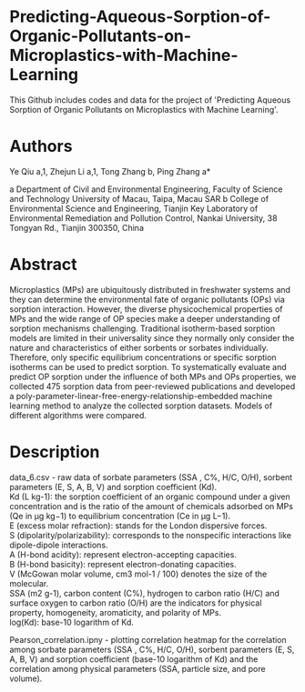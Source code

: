 # Predicting-Aqueous-Sorption-of-Organic-Pollutants-on-Microplastics-with-Machine-Learning
This Github includes codes and data for the project of 'Predicting Aqueous Sorption of Organic Pollutants on Microplastics with Machine Learning'.

# Authors
Ye Qiu a,1, Zhejun Li a,1, Tong Zhang b, Ping Zhang a*

a Department of Civil and Environmental Engineering, Faculty of Science and Technology
University of Macau, Taipa, Macau SAR
b College of Environmental Science and Engineering, Tianjin Key Laboratory of Environmental Remediation and Pollution Control, Nankai University, 38 Tongyan Rd., Tianjin 300350, China

# Abstract 
Microplastics (MPs) are ubiquitously distributed in freshwater systems and they can determine the environmental fate of organic pollutants (OPs) via sorption interaction. However, the diverse physicochemical properties of MPs and the wide range of OP species make a deeper understanding of sorption mechanisms challenging. Traditional isotherm-based sorption models are limited in their universality since they normally only consider the nature and characteristics of either sorbents or sorbates individually. Therefore, only specific equilibrium concentrations or specific sorption isotherms can be used to predict sorption. To systematically evaluate and predict OP sorption under the influence of both MPs and OPs properties, we collected 475 sorption data from peer-reviewed publications and developed a poly-parameter-linear-free-energy-relationship-embedded machine learning method to analyze the collected sorption datasets. Models of different algorithms were compared.

# Description
data_6.csv - raw data of sorbate parameters (SSA , C%, H/C, O/H), sorbent parameters (E, S, A, B, V) and sorption coefficient (Kd).   
          Kd (L kg-1): the sorption coefficient of an organic compound under a given concentration and is the ratio of the amount of chemicals adsorbed on MPs (Qe in μg                            kg−1) to equilibrium concentration (Ce in μg L−1).  
          E (excess molar refraction): stands for the London dispersive forces.  
          S (dipolarity/polarizability): corresponds to the nonspecific interactions like dipole-dipole interactions.  
          A (H-bond acidity): represent electron-accepting capacities.  
          B (H-bond basicity): represent electron-donating capacities.  
          V (McGowan molar volume, cm3 mol-1 / 100) denotes the size of the molecular.  
          SSA (m2 g-1), carbon content (C%), hydrogen to carbon ratio (H/C) and surface oxygen to carbon ratio (O/H) are the indicators for physical property, homogeneity,            aromaticity, and polarity of MPs.  
          log(Kd): base-10 logarithm of Kd.  

Pearson_correlation.ipny - plotting correlation heatmap for the correlation among sorbate parameters (SSA , C%, H/C, O/H), sorbent parameters (E, S, A, B, V) and sorption coefficient (base-10 logarithm of Kd) and the correlation among physical parameters (SSA, particle size, and pore volume).   
